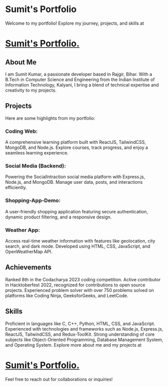 
# Sumit's Portfolio
  Welcome to my portfolio! Explore my journey, projects, and skills at <h1> <a href="sumit-portfolio-gamma.vercel.app">  Sumit's Portfolio. </a> </h1>

## About Me
I am Sumit Kumar, a passionate developer based in Rajgir, Bihar. With a B.Tech in Computer Science and Engineering from the Indian Institute of Information Technology, Kalyani, I bring a blend of technical expertise and creativity to my projects.

## Projects
Here are some highlights from my portfolio:

### Coding Web: 
  A comprehensive learning platform built with ReactJS, TailwindCSS, MongoDB, and Node.js. Explore courses, track progress, and enjoy a seamless learning experience.
### Social Media (Backend): 
  Powering the SocialIntraction social media platform with Express.js, Node.js, and MongoDB. Manage user data, posts, and interactions efficiently.
### Shopping-App-Demo: 
  A user-friendly shopping application featuring secure authentication, dynamic product filtering, and a responsive design.
### Weather App: 
  Access real-time weather information with features like geolocation, city search, and dark mode. Developed using HTML, CSS, JavaScript, and OpenWeatherMap API.
## Achievements
  Ranked 8th in the Codacharya 2023 coding competition.
  Active contributor in Hacktoberfest 2022, recognized for contributions to open source projects.
  Experienced problem solver with over 750 problems solved on platforms like Coding Ninja, GeeksforGeeks, and LeetCode.
## Skills
  Proficient in languages like C, C++, Python, HTML, CSS, and JavaScript.
  Experienced with technologies and frameworks such as Node.js, Express.js, ReactJS, TailwindCSS, and Redux-ToolKit.
  Strong understanding of core subjects like Object-Oriented Programming, Database Management System, and Operating System.
  Explore more about me and my projects at <h1> <a href="sumit-portfolio-gamma.vercel.app">  Sumit's Portfolio. </a> </h1> Feel free to reach out for collaborations or inquiries!
